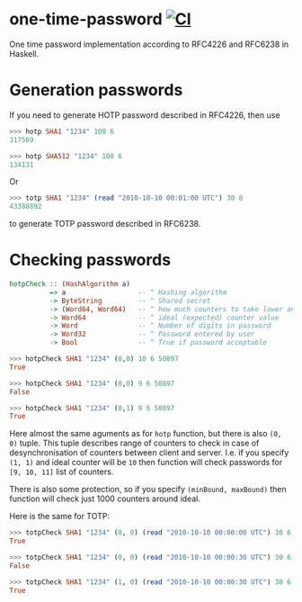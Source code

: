 # one-time-password [![CI](https://github.com/haskell-cryptography/one-time-password/actions/workflows/one-time-password.yml/badge.svg)](https://github.com/haskell-cryptography/one-time-password/actions/workflows/one-time-password.yml)

One time password implementation according to RFC4226 and RFC6238 in Haskell.

# Generation passwords

If you need to generate HOTP password described in RFC4226, then use

```haskell
>>> hotp SHA1 "1234" 100 6
317569

>>> hotp SHA512 "1234" 100 6
134131
```

Or

```haskell
>>> totp SHA1 "1234" (read "2010-10-10 00:01:00 UTC") 30 8
43388892
```

to generate TOTP password described in RFC6238.

# Checking passwords

```haskell
hotpCheck :: (HashAlgorithm a)
          => a                  -- ^ Hashing algorithm
          -> ByteString         -- ^ Shared secret
          -> (Word64, Word64)   -- ^ how much counters to take lower and higher than ideal
          -> Word64             -- ^ ideal (expected) counter value
          -> Word               -- ^ Number of digits in password
          -> Word32             -- ^ Password entered by user
          -> Bool               -- ^ True if password acceptable
```

```haskell
>>> hotpCheck SHA1 "1234" (0,0) 10 6 50897
True

>>> hotpCheck SHA1 "1234" (0,0) 9 6 50897
False

>>> hotpCheck SHA1 "1234" (0,1) 9 6 50897
True
```

Here almost the same aguments as for `hotp` function, but there is
also `(0, 0)` tuple. This tuple describes range of counters to check
in case of desynchronisation of counters between client and
server. I.e. if you specify `(1, 1)` and ideal counter will be `10`
then function will check passwords for `[9, 10, 11]` list of
counters.

There is also some protection, so if you specify `(minBound,
maxBound)` then function will check just 1000 counters around ideal.

Here is the same for TOTP:

```haskell
>>> totpCheck SHA1 "1234" (0, 0) (read "2010-10-10 00:00:00 UTC") 30 6 778374
True

>>> totpCheck SHA1 "1234" (0, 0) (read "2010-10-10 00:00:30 UTC") 30 6 778374
False

>>> totpCheck SHA1 "1234" (1, 0) (read "2010-10-10 00:00:30 UTC") 30 6 778374
True
```
